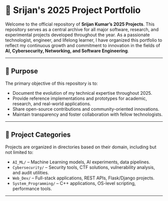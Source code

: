 # 📁 Srijan's 2025 Project Portfolio

Welcome to the official repository of **Srijan Kumar’s 2025 Projects**. This repository serves as a central archive for all major software, research, and experimental projects developed throughout the year. As a passionate technologist, engineer, and lifelong learner, I have organized this portfolio to reflect my continuous growth and commitment to innovation in the fields of **AI, Cybersecurity, Networking, and Software Engineering**.

---

## 📌 Purpose

The primary objective of this repository is to:

- Document the evolution of my technical expertise throughout 2025.
- Provide reference implementations and prototypes for academic, research, and real-world applications.
- Share open-source contributions and community-oriented innovations.
- Maintain transparency and foster collaboration with fellow technologists.

---

## 📁 Project Categories

Projects are organized in directories based on their domain, including but not limited to:

- `AI_ML/` – Machine Learning models, AI experiments, data pipelines.
- `Cybersecurity/` – Security tools, CTF solutions, vulnerability analysis, and audit utilities.
- `Web_Dev/` – Full-stack applications, REST APIs, Flask/Django projects.
- `System_Programming/` – C++ applications, OS-level scripting, performance tools.


---
